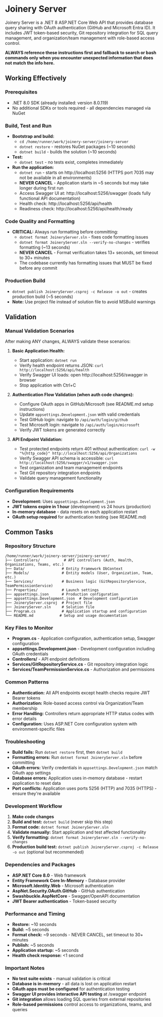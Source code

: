 # Joinery Server

Joinery Server is a .NET 8 ASP.NET Core Web API that provides database query sharing with OAuth authentication (GitHub and Microsoft Entra ID). It includes JWT token-based security, Git repository integration for SQL query management, and organization/team management with role-based access control.

**ALWAYS reference these instructions first and fallback to search or bash commands only when you encounter unexpected information that does not match the info here.**

## Working Effectively

### Prerequisites
- .NET 8.0 SDK (already installed: version 8.0.119)
- No additional SDKs or tools required - all dependencies managed via NuGet

### Build, Test and Run
- **Bootstrap and build:**
  - `cd /home/runner/work/joinery-server/joinery-server`
  - `dotnet restore` - restores NuGet packages (~10 seconds)
  - `dotnet build` - builds the solution (~10 seconds)
- **Test:**
  - `dotnet test` - no tests exist, completes immediately
- **Run the application:**
  - `dotnet run` - starts on http://localhost:5256 (HTTPS port 7035 may not be available in all environments)
  - **NEVER CANCEL** - Application starts in ~5 seconds but may take longer during first run
  - Access Swagger UI at: http://localhost:5256/swagger (loads fully functional API documentation)
  - Health check: http://localhost:5256/api/health
  - Readiness check: http://localhost:5256/api/health/ready

### Code Quality and Formatting
- **CRITICAL:** Always run formatting before committing:
  - `dotnet format JoineryServer.sln` - fixes code formatting issues
  - `dotnet format JoineryServer.sln --verify-no-changes` - verifies formatting (~13 seconds)
  - **NEVER CANCEL** - Format verification takes 13+ seconds, set timeout to 30+ minutes
  - The codebase currently has formatting issues that MUST be fixed before any commit

### Production Build
- `dotnet publish JoineryServer.csproj -c Release -o out` - creates production build (~5 seconds)
- **Note:** Use project file instead of solution file to avoid MSBuild warnings

## Validation

### Manual Validation Scenarios
After making ANY changes, ALWAYS validate these scenarios:

1. **Basic Application Health:**
   - Start application: `dotnet run`
   - Verify health endpoint returns JSON: `curl http://localhost:5256/api/health`
   - Verify Swagger UI loads: open http://localhost:5256/swagger in browser
   - Stop application with Ctrl+C

2. **Authentication Flow Validation (when auth code changes):**
   - Configure OAuth apps in GitHub/Microsoft (see README.md setup instructions)
   - Update `appsettings.Development.json` with valid credentials
   - Test GitHub login: navigate to `/api/auth/login/github`
   - Test Microsoft login: navigate to `/api/auth/login/microsoft`
   - Verify JWT tokens are generated correctly

3. **API Endpoint Validation:**
   - Test protected endpoints return 401 without authentication: `curl -w "%{http_code}" http://localhost:5256/api/Organizations`
   - Verify Swagger API schema is accessible: `curl http://localhost:5256/swagger/v1/swagger.json`
   - Test organization and team management endpoints
   - Test Git repository integration endpoints
   - Validate query management functionality

### Configuration Requirements
- **Development:** Uses `appsettings.Development.json`
- **JWT tokens expire in 1 hour** (development) vs 24 hours (production)
- **In-memory database** - data resets on each application restart
- **OAuth setup required** for authentication testing (see README.md)

## Common Tasks

### Repository Structure
```
/home/runner/work/joinery-server/joinery-server/
├── Controllers/           # API controllers (Auth, Health, Organizations, Teams, etc.)
├── Data/                 # Entity Framework DbContext
├── Models/               # Entity models (User, Organization, Team, etc.)
├── Services/             # Business logic (GitRepositoryService, TeamPermissionService)
├── Properties/           # Launch settings
├── appsettings.json      # Production configuration
├── appsettings.Development.json  # Development configuration
├── JoineryServer.csproj  # Project file
├── JoineryServer.sln     # Solution file
├── Program.cs            # Application startup and configuration
└── README.md            # Setup and usage documentation
```

### Key Files to Monitor
- **Program.cs** - Application configuration, authentication setup, Swagger configuration
- **appsettings.Development.json** - Development configuration including OAuth credentials
- **Controllers/** - API endpoint definitions
- **Services/GitRepositoryService.cs** - Git repository integration logic
- **Services/TeamPermissionService.cs** - Authorization and permissions

### Common Patterns
- **Authentication:** All API endpoints except health checks require JWT Bearer tokens
- **Authorization:** Role-based access control via Organization/Team membership
- **Error Handling:** Controllers return appropriate HTTP status codes with error details
- **Configuration:** Uses ASP.NET Core configuration system with environment-specific files

### Troubleshooting
- **Build fails:** Run `dotnet restore` first, then `dotnet build`
- **Formatting errors:** Run `dotnet format JoineryServer.sln` before committing
- **OAuth errors:** Verify credentials in `appsettings.Development.json` match OAuth app settings
- **Database errors:** Application uses in-memory database - restart application to reset data
- **Port conflicts:** Application uses ports 5256 (HTTP) and 7035 (HTTPS) - ensure they're available

### Development Workflow
1. **Make code changes**
2. **Build and test:** `dotnet build` (never skip this step)
3. **Format code:** `dotnet format JoineryServer.sln`
4. **Validate manually:** Start application and test affected functionality
5. **Verify formatting:** `dotnet format JoineryServer.sln --verify-no-changes`
6. **Production build test:** `dotnet publish JoineryServer.csproj -c Release -o out` (optional but recommended)

### Dependencies and Packages
- **ASP.NET Core 8.0** - Web framework
- **Entity Framework Core In-Memory** - Database provider
- **Microsoft.Identity.Web** - Microsoft authentication
- **AspNet.Security.OAuth.GitHub** - GitHub authentication  
- **Swashbuckle.AspNetCore** - Swagger/OpenAPI documentation
- **JWT Bearer authentication** - Token-based security

### Performance and Timing
- **Restore:** ~10 seconds
- **Build:** ~5 seconds  
- **Format check:** ~9 seconds - NEVER CANCEL, set timeout to 30+ minutes
- **Publish:** ~5 seconds
- **Application startup:** ~5 seconds
- **Health check response:** <1 second

### Important Notes
- **No test suite exists** - manual validation is critical
- **Database is in-memory** - all data is lost on application restart
- **OAuth apps must be configured** for authentication testing
- **Swagger UI provides interactive API testing** at /swagger endpoint
- **Git integration** allows loading SQL queries from external repositories
- **Role-based permissions** control access to organizations, teams, and queries